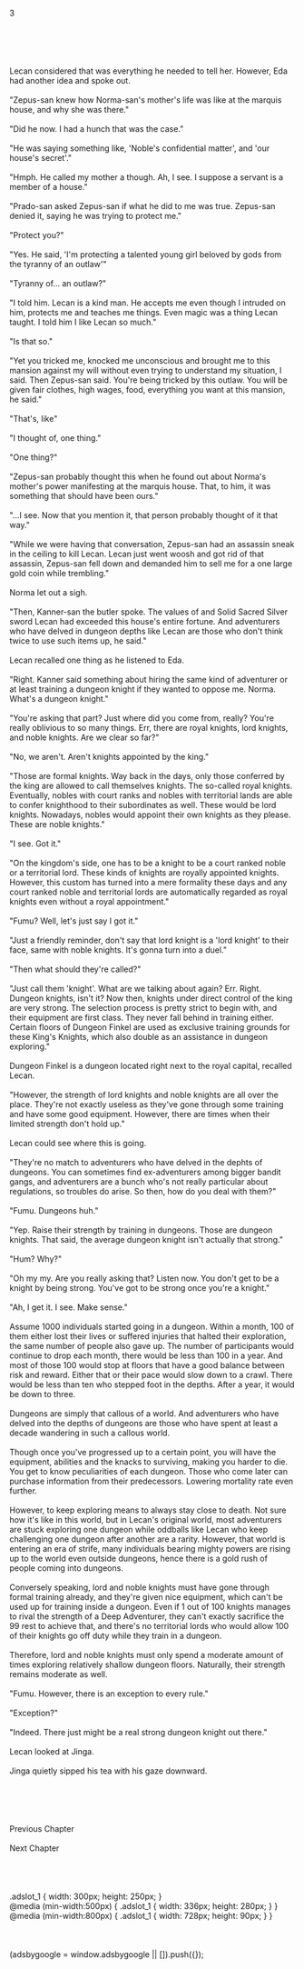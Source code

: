<br/>
3<br/>
<br/>
<br/>
<br/>
<br/>
<br/>
Lecan considered that was everything he needed to tell her. However, Eda had another idea and spoke out.<br/>
<br/>
"Zepus-san knew how Norma-san's mother's life was like at the marquis house, and why she was there."<br/>
<br/>
"Did he now. I had a hunch that was the case."<br/>
<br/>
"He was saying something like, 'Noble's confidential matter', and 'our house's secret'."<br/>
<br/>
"Hmph. He called my mother a <servant> though. Ah, I see. I suppose a servant is a member of a house."<br/>
<br/>
"Prado-san asked Zepus-san if what he did to me was true. Zepus-san denied it, saying he was trying to protect me."<br/>
<br/>
"Protect you?"<br/>
<br/>
"Yes. He said, 'I'm protecting a talented young girl beloved by gods from the tyranny of an outlaw'"<br/>
<br/>
"Tyranny of... an outlaw?"<br/>
<br/>
"I told him. Lecan is a kind man. He accepts me even though I intruded on him, protects me and teaches me things. Even <Recovery> magic was a thing Lecan taught. I told him I like Lecan so much."<br/>
<br/>
"Is that so."<br/>
<br/>
"Yet you tricked me, knocked me unconscious and brought me to this mansion against my will without even trying to understand my situation, I said. Then Zepus-san said. You're being tricked by this outlaw. You will be given fair clothes, high wages, food, everything you want at this mansion, he said."<br/>
<br/>
"That's, like"<br/>
<br/>
"I thought of, one thing."<br/>
<br/>
"One thing?"<br/>
<br/>
"Zepus-san probably thought this when he found out about Norma's mother's power manifesting at the marquis house. That, to him, it was something that should have been ours."<br/>
<br/>
"...I see. Now that you mention it, that person probably thought of it that way."<br/>
<br/>
"While we were having that conversation, Zepus-san had an assassin sneak in the ceiling to kill Lecan. Lecan just went woosh and got rid of that assassin, Zepus-san fell down and demanded him to sell me for a one large gold coin while trembling."<br/>
<br/>
Norma let out a sigh.<br/>
<TLN: Catch the latest updates and edits at Sousetsuka .com ><br/>
"Then, Kanner-san the butler spoke. The values of <Dagger of Harut> and Solid Sacred Silver sword Lecan had exceeded this house's entire fortune. And adventurers who have delved in dungeon depths like Lecan are those who don't think twice to use such items up, he said."<br/>
<br/>
Lecan recalled one thing as he listened to Eda.<br/>
<br/>
"Right. Kanner said something about hiring the same kind of adventurer or at least training a dungeon knight if they wanted to oppose me. Norma. What's a dungeon knight."<br/>
<br/>
"You're asking that part? Just where did you come from, really? You're really oblivious to so many things. Err, there are royal knights, lord knights, and noble knights. Are we clear so far?"<br/>
<br/>
"No, we aren't. Aren't knights appointed by the king."<br/>
<br/>
"Those are formal knights. Way back in the days, only those conferred by the king are allowed to call themselves knights. The so-called royal knights. Eventually, nobles with court ranks and nobles with territorial lands are able to confer knighthood to their subordinates as well. These would be lord knights. Nowadays, nobles would appoint their own knights as they please. These are noble knights."<br/>
<br/>
"I see. Got it."<br/>
<br/>
"On the kingdom's side, one has to be a knight to be a court ranked noble or a territorial lord. These kinds of knights are royally appointed knights. However, this custom has turned into a mere formality these days and any court ranked noble and territorial lords are automatically regarded as royal knights even without a royal appointment."<br/>
<br/>
"Fumu? Well, let's just say I got it."<br/>
<br/>
"Just a friendly reminder, don't say that lord knight is a 'lord knight' to their face, same with noble knights. It's gonna turn into a duel."<br/>
<br/>
"Then what should they're called?"<br/>
<br/>
"Just call them 'knight'. What are we talking about again? Err. Right. Dungeon knights, isn't it? Now then, knights under direct control of the king are very strong. The selection process is pretty strict to begin with, and their equipment are first class. They never fall behind in training either. Certain floors of Dungeon Finkel are used as exclusive training grounds for these King's Knights, which also double as an assistance in dungeon exploring."<br/>
<br/>
Dungeon Finkel is a dungeon located right next to the royal capital, recalled Lecan.<br/>
<br/>
"However, the strength of lord knights and noble knights are all over the place. They're not exactly useless as they've gone through some training and have some good equipment. However, there are times when their limited strength don't hold up."<br/>
<br/>
Lecan could see where this is going.<br/>
<br/>
"They're no match to adventurers who have delved in the dephts of dungeons. You can sometimes find ex-adventurers among bigger bandit gangs, and adventurers are a bunch who's not really particular about regulations, so troubles do arise. So then, how do you deal with them?"<br/>
<br/>
"Fumu. Dungeons huh."<br/>
<br/>
"Yep. Raise their strength by training in dungeons. Those are dungeon knights. That said, the average dungeon knight isn't actually that strong."<br/>
<br/>
"Hum? Why?"<br/>
<br/>
"Oh my my. Are you really asking that? Listen now. You don't get to be a knight by being strong. You've got to be strong once you're a knight."<br/>
<br/>
"Ah, I get it. I see. Make sense."<br/>
<br/>
Assume 1000 individuals started going in a dungeon. Within a month, 100 of them either lost their lives or suffered injuries that halted their exploration, the same number of people also gave up. The number of participants would continue to drop each month, there would be less than 100 in a year. And most of those 100 would stop at floors that have a good balance between risk and reward. Either that or their pace would slow down to a crawl. There would be less than ten who stepped foot in the depths. After a year, it would be down to three.<br/>
<br/>
Dungeons are simply that callous of a world. And adventurers who have delved into the depths of dungeons are those who have spent at least a decade wandering in such a callous world.<br/>
<br/>
Though once you've progressed up to a certain point, you will have the equipment, abilities and the knacks to surviving, making you harder to die. You get to know peculiarities of each dungeon. Those who come later can purchase information from their predecessors. Lowering mortality rate even further.<br/>
<br/>
However, to keep exploring means to always stay close to death. Not sure how it's like in this world, but in Lecan's original world, most adventurers are stuck exploring one dungeon while oddballs like Lecan who keep challenging one dungeon after another are a rarity. However, that world is entering an era of strife, many individuals bearing mighty powers are rising up to the world even outside dungeons, hence there is a gold rush of people coming into dungeons.<br/>
<br/>
Conversely speaking, lord and noble knights must have gone through formal training already, and they're given nice equipment, which can't be used up for training inside a dungeon. Even if 1 out of 100 knights manages to rival the strength of a Deep Adventurer, they can't exactly sacrifice the 99 rest to achieve that, and there's no territorial lords who would allow 100 of their knights go off duty while they train in a dungeon.<br/>
<br/>
Therefore, lord and noble knights must only spend a moderate amount of times exploring relatively shallow dungeon floors. Naturally, their strength remains moderate as well.<br/>
<br/>
"Fumu. However, there is an exception to every rule."<br/>
<br/>
"Exception?"<br/>
<br/>
"Indeed. There just might be a real strong dungeon knight out there."<br/>
<br/>
Lecan looked at Jinga.<br/>
<br/>
Jinga quietly sipped his tea with his gaze downward.<br/>
<br/>
<br/>
<br/>
<br/>
<br/>
Previous Chapter<br/>
<br/>
Next Chapter <br/>
<br/>
<br/>
<br/>
<br/>
.adslot_1 { width: 300px; height: 250px; }<br/>
@media (min-width:500px) { .adslot_1 { width: 336px; height: 280px; } }<br/>
@media (min-width:800px) { .adslot_1 { width: 728px; height: 90px; } }<br/>
<br/>
<br/>
<br/>
(adsbygoogle = window.adsbygoogle || []).push({});<br/>
<br/>
<br/>
<br/>
<br/>
